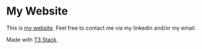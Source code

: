 # My Website

This is [my website](https://chrismayfield.dev/).
Feel free to contact me via my linkedin and/or my email.

Made with [T3 Stack](https://create.t3.gg/).


